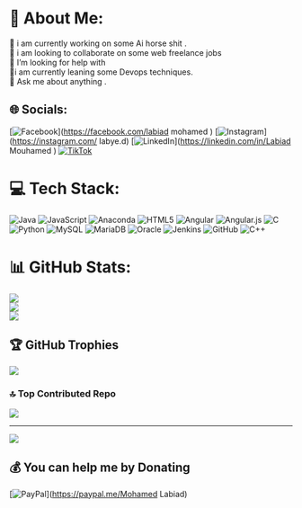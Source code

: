 # 💫 About Me:
🔭 i am currently working on some Ai horse shit .<br>🤝 i am looking to collaborate on some web freelance jobs <br>🤝 I’m looking for help with<br>🌱i am currently leaning some Devops techniques. <br>💬 Ask me about anything .<br>


## 🌐 Socials:
[![Facebook](https://img.shields.io/badge/Facebook-%231877F2.svg?logo=Facebook&logoColor=white)](https://facebook.com/labiad mohamed  ) [![Instagram](https://img.shields.io/badge/Instagram-%23E4405F.svg?logo=Instagram&logoColor=white)](https://instagram.com/ labye.d) [![LinkedIn](https://img.shields.io/badge/LinkedIn-%230077B5.svg?logo=linkedin&logoColor=white)](https://linkedin.com/in/Labiad Mouhamed ) [![TikTok](https://img.shields.io/badge/TikTok-%23000000.svg?logo=TikTok&logoColor=white)](https://tiktok.com/@BlancoCode) 

# 💻 Tech Stack:
![Java](https://img.shields.io/badge/java-%23ED8B00.svg?style=for-the-badge&logo=openjdk&logoColor=white) ![JavaScript](https://img.shields.io/badge/javascript-%23323330.svg?style=for-the-badge&logo=javascript&logoColor=%23F7DF1E) ![Anaconda](https://img.shields.io/badge/Anaconda-%2344A833.svg?style=for-the-badge&logo=anaconda&logoColor=white) ![HTML5](https://img.shields.io/badge/html5-%23E34F26.svg?style=for-the-badge&logo=html5&logoColor=white) ![Angular](https://img.shields.io/badge/angular-%23DD0031.svg?style=for-the-badge&logo=angular&logoColor=white) ![Angular.js](https://img.shields.io/badge/angular.js-%23E23237.svg?style=for-the-badge&logo=angularjs&logoColor=white) ![C](https://img.shields.io/badge/c-%2300599C.svg?style=for-the-badge&logo=c&logoColor=white) ![Python](https://img.shields.io/badge/python-3670A0?style=for-the-badge&logo=python&logoColor=ffdd54) ![MySQL](https://img.shields.io/badge/mysql-4479A1.svg?style=for-the-badge&logo=mysql&logoColor=white) ![MariaDB](https://img.shields.io/badge/MariaDB-003545?style=for-the-badge&logo=mariadb&logoColor=white) ![Oracle](https://img.shields.io/badge/Oracle-F80000?style=for-the-badge&logo=oracle&logoColor=white) ![Jenkins](https://img.shields.io/badge/jenkins-%232C5263.svg?style=for-the-badge&logo=jenkins&logoColor=white) ![GitHub](https://img.shields.io/badge/github-%23121011.svg?style=for-the-badge&logo=github&logoColor=white) ![C++](https://img.shields.io/badge/c++-%2300599C.svg?style=for-the-badge&logo=c%2B%2B&logoColor=white)
# 📊 GitHub Stats:
![](https://github-readme-stats.vercel.app/api?username=LabyedBlanco&theme=blueberry&hide_border=false&include_all_commits=false&count_private=false)<br/>
![](https://github-readme-streak-stats.herokuapp.com/?user=LabyedBlanco&theme=blueberry&hide_border=false)<br/>
![](https://github-readme-stats.vercel.app/api/top-langs/?username=LabyedBlanco&theme=blueberry&hide_border=false&include_all_commits=false&count_private=false&layout=compact)

## 🏆 GitHub Trophies
![](https://github-profile-trophy.vercel.app/?username=LabyedBlanco&theme=radical&no-frame=false&no-bg=true&margin-w=4)

### 🔝 Top Contributed Repo
![](https://github-contributor-stats.vercel.app/api?username=LabyedBlanco&limit=5&theme=dark&combine_all_yearly_contributions=true)

---
[![](https://visitcount.itsvg.in/api?id=LabyedBlanco&icon=4&color=6)](https://visitcount.itsvg.in)

  ## 💰 You can help me by Donating
  [![PayPal](https://img.shields.io/badge/PayPal-00457C?style=for-the-badge&logo=paypal&logoColor=white)](https://paypal.me/Mohamed Labiad) 

  
<!-- Proudly created with GPRM ( https://gprm.itsvg.in ) -->
